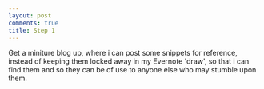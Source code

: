 ```yaml
---
layout: post
comments: true
title: Step 1
---
```


Get a miniture blog up, where i can post some snippets for reference, instead of keeping them locked away in my Evernote 'draw', so that i can find them and so they can be of use to anyone else who may stumble upon them.